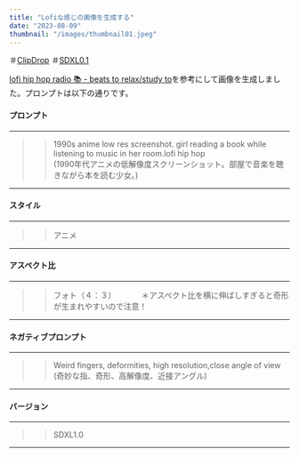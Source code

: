 ```yaml
---
title: "Lofiな感じの画像を生成する"
date: "2023-08-09"
thumbnail: "/images/thumbnail01.jpeg"
---
```

＃[ClipDrop](https://clipdrop.co/stable-diffusion)
＃[SDXL0.1](https://clipdrop.co/stable-diffusion)

[lofi hip hop radio 📚 - beats to relax/study to](https://www.youtube.com/watch?v=jfKfPfyJRdk)を参考にして画像を生成しました。プロンプトは以下の通りです。

#### プロンプト 
***
>>1990s anime low res screenshot. girl reading a book while listening to music in her room.lofi hip hop    
(1990年代アニメの低解像度スクリーンショット。部屋で音楽を聴きながら本を読む少女。)
***
#### スタイル
***
>>アニメ
***
#### アスペクト比
***
>>フォト（４：３）
　　　＊アスペクト比を横に伸ばしすぎると奇形が生まれやすいので注意！
***
#### ネガティブプロンプト
***
>>Weird fingers, deformities, high resolution,close angle of view    
(奇妙な指、奇形、高解像度、近接アングル)
***
#### バージョン
***
>>SDXL1.0
***
    
    



